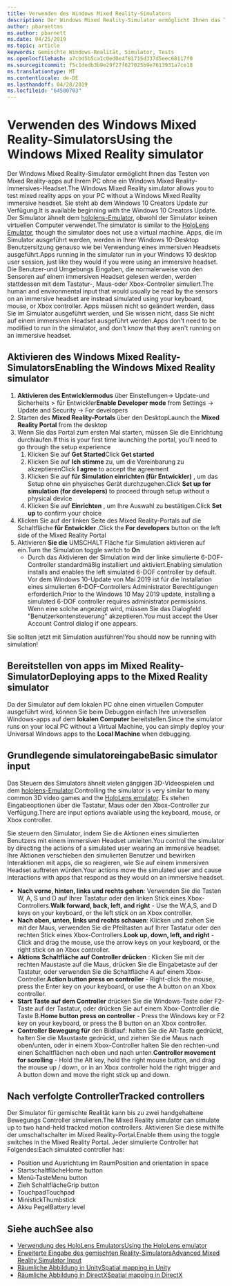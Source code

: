 ```yaml
---
title: Verwenden des Windows Mixed Reality-Simulators
description: Der Windows Mixed Reality-Simulator ermöglicht Ihnen das Testen von Mixed Reality-apps auf Ihrem PC ohne ein Windows Mixed Reality-immersives-Headset.
author: pbarnettms
ms.author: pbarnett
ms.date: 04/25/2019
ms.topic: article
keywords: Gemischte Windows-Realität, Simulator, Tests
ms.openlocfilehash: a7cbd5b5ca1c0ed0e4f81715d337d5eec68117f0
ms.sourcegitcommit: f5c1dedb3b9e29f27f627025b9e7613931a7ce18
ms.translationtype: MT
ms.contentlocale: de-DE
ms.lasthandoff: 04/28/2019
ms.locfileid: "64580703"
---
```

# <a name="using-the-windows-mixed-reality-simulator"></a><span data-ttu-id="1cc14-104">Verwenden des Windows Mixed Reality-Simulators</span><span class="sxs-lookup"><span data-stu-id="1cc14-104">Using the Windows Mixed Reality simulator</span></span>

<span data-ttu-id="1cc14-105">Der Windows Mixed Reality-Simulator ermöglicht Ihnen das Testen von Mixed Reality-apps auf Ihrem PC ohne ein Windows Mixed Reality-immersives-Headset.</span><span class="sxs-lookup"><span data-stu-id="1cc14-105">The Windows Mixed Reality simulator allows you to test mixed reality apps on your PC without a Windows Mixed Reality immersive headset.</span></span> <span data-ttu-id="1cc14-106">Sie steht ab dem Windows 10 Creators Update zur Verfügung.</span><span class="sxs-lookup"><span data-stu-id="1cc14-106">It is available beginning with the Windows 10 Creators Update.</span></span> <span data-ttu-id="1cc14-107">Der Simulator ähnelt dem [hololens-Emulator](using-the-hololens-emulator.md), obwohl der Simulator keinen virtuellen Computer verwendet.</span><span class="sxs-lookup"><span data-stu-id="1cc14-107">The simulator is similar to the [HoloLens Emulator](using-the-hololens-emulator.md), though the simulator does not use a virtual machine.</span></span> <span data-ttu-id="1cc14-108">Apps, die im Simulator ausgeführt werden, werden in Ihrer Windows 10-Desktop Benutzersitzung genauso wie bei Verwendung eines immersiven Headsets ausgeführt.</span><span class="sxs-lookup"><span data-stu-id="1cc14-108">Apps running in the simulator run in your Windows 10 desktop user session, just like they would if you were using an immersive headset.</span></span> <span data-ttu-id="1cc14-109">Die Benutzer-und Umgebungs Eingaben, die normalerweise von den Sensoren auf einem immersiven Headset gelesen werden, werden stattdessen mit dem Tastatur-, Maus-oder Xbox-Controller simuliert.</span><span class="sxs-lookup"><span data-stu-id="1cc14-109">The human and environmental input that would usually be read by the sensors on an immersive headset are instead simulated using your keyboard, mouse, or Xbox controller.</span></span> <span data-ttu-id="1cc14-110">Apps müssen nicht so geändert werden, dass Sie im Simulator ausgeführt werden, und Sie wissen nicht, dass Sie nicht auf einem immersiven Headset ausgeführt werden.</span><span class="sxs-lookup"><span data-stu-id="1cc14-110">Apps don't need to be modified to run in the simulator, and don't know that they aren't running on an immersive headset.</span></span>

## <a name="enabling-the-windows-mixed-reality-simulator"></a><span data-ttu-id="1cc14-111">Aktivieren des Windows Mixed Reality-Simulators</span><span class="sxs-lookup"><span data-stu-id="1cc14-111">Enabling the Windows Mixed Reality simulator</span></span>

1. <span data-ttu-id="1cc14-112">**Aktivieren des Entwicklermodus** über Einstellungen-> Update-und Sicherheits > für Entwickler</span><span class="sxs-lookup"><span data-stu-id="1cc14-112">**Enable Developer mode** from Settings -> Update and Security -> For developers</span></span>
2. <span data-ttu-id="1cc14-113">Starten des **Mixed Reality-Portals** über den Desktop</span><span class="sxs-lookup"><span data-stu-id="1cc14-113">Launch the **Mixed Reality Portal** from the desktop</span></span>
3. <span data-ttu-id="1cc14-114">Wenn Sie das Portal zum ersten Mal starten, müssen Sie die Einrichtung durchlaufen.</span><span class="sxs-lookup"><span data-stu-id="1cc14-114">If this is your first time launching the portal, you'll need to go through the setup experience</span></span>
   1. <span data-ttu-id="1cc14-115">Klicken Sie auf **Get Started**</span><span class="sxs-lookup"><span data-stu-id="1cc14-115">Click **Get started**</span></span>
   2. <span data-ttu-id="1cc14-116">Klicken Sie auf **Ich stimme** zu, um die Vereinbarung zu akzeptieren</span><span class="sxs-lookup"><span data-stu-id="1cc14-116">Click **I agree** to accept the agreement</span></span>
   3. <span data-ttu-id="1cc14-117">Klicken Sie auf **für Simulation einrichten (für Entwickler)** , um das Setup ohne ein physisches Gerät durchzugehen.</span><span class="sxs-lookup"><span data-stu-id="1cc14-117">Click **Set up for simulation (for developers)** to proceed through setup without a physical device</span></span>
   4. <span data-ttu-id="1cc14-118">Klicken Sie auf **Einrichten** , um Ihre Auswahl zu bestätigen.</span><span class="sxs-lookup"><span data-stu-id="1cc14-118">Click **Set up** to confirm your choice</span></span>
4. <span data-ttu-id="1cc14-119">Klicken Sie auf der linken Seite des Mixed Reality-Portals auf die Schaltfläche **für Entwickler** .</span><span class="sxs-lookup"><span data-stu-id="1cc14-119">Click the **For developers** button on the left side of the Mixed Reality Portal</span></span>
5. <span data-ttu-id="1cc14-120">Aktivieren **Sie die** UMSCHALT Fläche für Simulation aktivieren auf ein.</span><span class="sxs-lookup"><span data-stu-id="1cc14-120">Turn the Simulation toggle switch to **On**</span></span>
   * <span data-ttu-id="1cc14-121">Durch das Aktivieren der Simulation wird der linke simulierte 6-DOF-Controller standardmäßig installiert und aktiviert.</span><span class="sxs-lookup"><span data-stu-id="1cc14-121">Enabling simulation installs and enables the left simulated 6-DOF controller by default.</span></span>  <span data-ttu-id="1cc14-122">Vor dem Windows 10-Update von Mai 2019 ist für die Installation eines simulierten 6-DOF-Controllers Administrator Berechtigungen erforderlich.</span><span class="sxs-lookup"><span data-stu-id="1cc14-122">Prior to the Windows 10 May 2019 update, installing a simulated 6-DOF controller requires administrator permissions.</span></span>  <span data-ttu-id="1cc14-123">Wenn eine solche angezeigt wird, müssen Sie das Dialogfeld "Benutzerkontensteuerung" akzeptieren.</span><span class="sxs-lookup"><span data-stu-id="1cc14-123">You must accept the User Account Control dialog if one appears.</span></span>

<span data-ttu-id="1cc14-124">Sie sollten jetzt mit Simulation ausführen!</span><span class="sxs-lookup"><span data-stu-id="1cc14-124">You should now be running with simulation!</span></span>

## <a name="deploying-apps-to-the-mixed-reality-simulator"></a><span data-ttu-id="1cc14-125">Bereitstellen von apps im Mixed Reality-Simulator</span><span class="sxs-lookup"><span data-stu-id="1cc14-125">Deploying apps to the Mixed Reality simulator</span></span>

<span data-ttu-id="1cc14-126">Da der Simulator auf dem lokalen PC ohne einen virtuellen Computer ausgeführt wird, können Sie beim Debuggen einfach Ihre universellen Windows-apps auf dem **lokalen Computer** bereitstellen.</span><span class="sxs-lookup"><span data-stu-id="1cc14-126">Since the simulator runs on your local PC without a Virtual Machine, you can simply deploy your Universal Windows apps to the **Local Machine** when debugging.</span></span>

## <a name="basic-simulator-input"></a><span data-ttu-id="1cc14-127">Grundlegende simulatoreingabe</span><span class="sxs-lookup"><span data-stu-id="1cc14-127">Basic simulator input</span></span>

<span data-ttu-id="1cc14-128">Das Steuern des Simulators ähnelt vielen gängigen 3D-Videospielen und dem [hololens-Emulator](using-the-hololens-emulator.md).</span><span class="sxs-lookup"><span data-stu-id="1cc14-128">Controlling the simulator is very similar to many common 3D video games and the [HoloLens emulator](using-the-hololens-emulator.md).</span></span> <span data-ttu-id="1cc14-129">Es stehen Eingabeoptionen über die Tastatur, Maus oder den Xbox-Controller zur Verfügung.</span><span class="sxs-lookup"><span data-stu-id="1cc14-129">There are input options available using the keyboard, mouse, or Xbox controller.</span></span>

<span data-ttu-id="1cc14-130">Sie steuern den Simulator, indem Sie die Aktionen eines simulierten Benutzers mit einem immersiven Headset umleiten.</span><span class="sxs-lookup"><span data-stu-id="1cc14-130">You control the simulator by directing the actions of a simulated user wearing an immersive headset.</span></span> <span data-ttu-id="1cc14-131">Ihre Aktionen verschieben den simulierten Benutzer und bewirken Interaktionen mit apps, die so reagieren, wie Sie auf einem immersiven Headset auftreten würden.</span><span class="sxs-lookup"><span data-stu-id="1cc14-131">Your actions move the simulated user and cause interactions with apps that respond as they would on an immersive headset.</span></span>
* <span data-ttu-id="1cc14-132">**Nach vorne, hinten, links und rechts gehen**: Verwenden Sie die Tasten W, A, S und D auf Ihrer Tastatur oder den linken Stick eines Xbox-Controllers.</span><span class="sxs-lookup"><span data-stu-id="1cc14-132">**Walk forward, back, left, and right** - Use the W,A,S, and D keys on your keyboard, or the left stick on an Xbox controller.</span></span>
* <span data-ttu-id="1cc14-133">**Nach oben, unten, links und rechts schauen**: Klicken und ziehen Sie mit der Maus, verwenden Sie die Pfeiltasten auf Ihrer Tastatur oder den rechten Stick eines Xbox-Controllers.</span><span class="sxs-lookup"><span data-stu-id="1cc14-133">**Look up, down, left, and right** - Click and drag the mouse, use the arrow keys on your keyboard, or the right stick on an Xbox controller.</span></span>
* <span data-ttu-id="1cc14-134">**Aktions Schaltfläche auf Controller drücken** : Klicken Sie mit der rechten Maustaste auf die Maus, drücken Sie die Eingabetaste auf der Tastatur, oder verwenden Sie die Schaltfläche A auf einem Xbox-Controller.</span><span class="sxs-lookup"><span data-stu-id="1cc14-134">**Action button press on controller** - Right-click the mouse, press the Enter key on your keyboard, or use the A button on an Xbox controller.</span></span>
* <span data-ttu-id="1cc14-135">**Start Taste auf dem Controller** drücken Sie die Windows-Taste oder F2-Taste auf der Tastatur, oder drücken Sie auf einem Xbox-Controller die Taste B.</span><span class="sxs-lookup"><span data-stu-id="1cc14-135">**Home button press on controller** - Press the Windows key or F2 key on your keyboard, or press the B button on an Xbox controller.</span></span>
* <span data-ttu-id="1cc14-136">**Controller Bewegung für** den Bildlauf: halten Sie die Alt-Taste gedrückt, halten Sie die Maustaste gedrückt, und ziehen Sie die Maus nach oben/unten, oder in einem Xbox-Controller halten Sie den rechten-und einen Schaltflächen nach oben und nach unten.</span><span class="sxs-lookup"><span data-stu-id="1cc14-136">**Controller movement for scrolling** - Hold the Alt key, hold the right mouse button, and drag the mouse up / down, or in an Xbox controller hold the right trigger and A button down and move the right stick up and down.</span></span>

## <a name="tracked-controllers"></a><span data-ttu-id="1cc14-137">Nach verfolgte Controller</span><span class="sxs-lookup"><span data-stu-id="1cc14-137">Tracked controllers</span></span>

<span data-ttu-id="1cc14-138">Der Simulator für gemischte Realität kann bis zu zwei handgehaltene Bewegungs Controller simulieren.</span><span class="sxs-lookup"><span data-stu-id="1cc14-138">The Mixed Reality simulator can simulate up to two hand-held tracked motion controllers.</span></span> <span data-ttu-id="1cc14-139">Aktivieren Sie diese mithilfe der umschaltschalter im Mixed Reality-Portal.</span><span class="sxs-lookup"><span data-stu-id="1cc14-139">Enable them using the toggle switches in the Mixed Reality Portal.</span></span> <span data-ttu-id="1cc14-140">Jeder simulierte Controller hat Folgendes:</span><span class="sxs-lookup"><span data-stu-id="1cc14-140">Each simulated controller has:</span></span>
* <span data-ttu-id="1cc14-141">Position und Ausrichtung im Raum</span><span class="sxs-lookup"><span data-stu-id="1cc14-141">Position and orientation in space</span></span>
* <span data-ttu-id="1cc14-142">Startschaltfläche</span><span class="sxs-lookup"><span data-stu-id="1cc14-142">Home button</span></span>
* <span data-ttu-id="1cc14-143">Menü-Taste</span><span class="sxs-lookup"><span data-stu-id="1cc14-143">Menu button</span></span>
* <span data-ttu-id="1cc14-144">Zieh Schaltfläche</span><span class="sxs-lookup"><span data-stu-id="1cc14-144">Grip button</span></span>
* <span data-ttu-id="1cc14-145">Touchpad</span><span class="sxs-lookup"><span data-stu-id="1cc14-145">Touchpad</span></span>
* <span data-ttu-id="1cc14-146">Ministick</span><span class="sxs-lookup"><span data-stu-id="1cc14-146">Thumbstick</span></span>
* <span data-ttu-id="1cc14-147">Akku Pegel</span><span class="sxs-lookup"><span data-stu-id="1cc14-147">Battery level</span></span>

## <a name="see-also"></a><span data-ttu-id="1cc14-148">Siehe auch</span><span class="sxs-lookup"><span data-stu-id="1cc14-148">See also</span></span>
* [<span data-ttu-id="1cc14-149">Verwendung des HoloLens Emulators</span><span class="sxs-lookup"><span data-stu-id="1cc14-149">Using the HoloLens emulator</span></span>](using-the-hololens-emulator.md)
* [<span data-ttu-id="1cc14-150">Erweiterte Eingabe des gemischten Reality-Simulators</span><span class="sxs-lookup"><span data-stu-id="1cc14-150">Advanced Mixed Reality Simulator Input</span></span>](advanced-hololens-emulator-and-mixed-reality-simulator-input.md)
* [<span data-ttu-id="1cc14-151">Räumliche Abbildung in Unity</span><span class="sxs-lookup"><span data-stu-id="1cc14-151">Spatial mapping in Unity</span></span>](spatial-mapping-in-unity.md)
* [<span data-ttu-id="1cc14-152">Räumliche Abbildung in DirectX</span><span class="sxs-lookup"><span data-stu-id="1cc14-152">Spatial mapping in DirectX</span></span>](spatial-mapping-in-directx.md)
